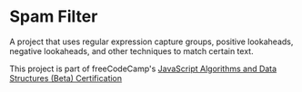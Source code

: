 # Spam Filter

A project that uses regular expression capture groups, positive lookaheads, negative lookaheads, and other techniques to match certain text.

This project is part of freeCodeCamp's [JavaScript Algorithms and Data Structures (Beta) Certification](https://www.freecodecamp.org/learn/javascript-algorithms-and-data-structures-v8/)
